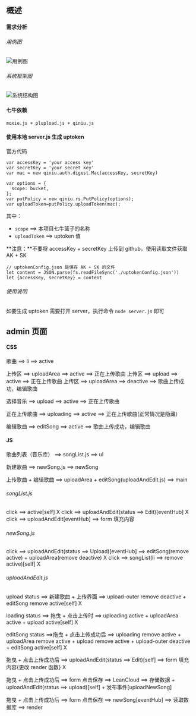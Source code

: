 ## 概述

#### 需求分析

###### 用例图

![用例图](http://upload-images.jianshu.io/upload_images/9617841-df77aaf849b7e8ee.png?imageMogr2/auto-orient/strip%7CimageView2/2/w/1240)

###### 系统框架图

![系统结构图](http://upload-images.jianshu.io/upload_images/9617841-d37e8f2a64b5b6bf.png?imageMogr2/auto-orient/strip%7CimageView2/2/w/1240)

#### 七牛依赖
```
moxie.js + plupload.js + qiniu.js
```

#### 使用本地 server.js 生成 uptoken
官方代码
```
var accessKey = 'your access key'
var secretKey = 'your secret key'
var mac = new qiniu.auth.digest.Mac(accessKey, secretKey)

var options = {
  scope: bucket,
};
var putPolicy = new qiniu.rs.PutPolicy(options);
var uploadToken=putPolicy.uploadToken(mac);
```
其中：
- ` scope ` ==> 本项目七牛篮子的名称
- ` uploadToken ` ==> uptoken 值

**注意：**不要将 accessKey + secretKey 上传到 github，使用读取文件获取 AK + SK
```
// uptokenConfig.json 是保存 AK + SK 的文件
let content = JSON.parse(fs.readFileSync('./uptokenConfig.json')) 
let {accessKey, secretKey} = content
```

###### 使用说明
如要生成 uptoken 需要打开 server，执行命令 ` node server.js ` 即可

## admin 页面

#### CSS

歌曲 ==> li ==> active


上传区 ==> uploadArea ==> active ==> 正在上传歌曲
上传区 ==> upload ==> active ==> 正在上传歌曲
上传区 ==> uploadArea ==> deactive ==> 歌曲上传成功，编辑歌曲

选择音乐 ==> upload ==> active ==> 正在上传歌曲

正在上传歌曲 ==> uploading ==> active ==> 正在上传歌曲(正常情况是隐藏)

编辑歌曲 ==> editSong ==> active ==> 歌曲上传成功，编辑歌曲

#### JS

歌曲列表（音乐库） ==> songList.js ==> ul

新建歌曲 ==> newSong.js ==> newSong

上传歌曲 + 编辑歌曲 ==> uploadArea + editSong(uploadAndEdit.js) ==> main

###### songList.js

click ==> active[self] X
click ==> uploadAndEdit(status ==> Edit)[eventHub] X
click ==> uploadAndEdit[eventHub] ==> form 填充内容 

###### newSong.js

click ==> uploadAndEdit(status ==> Upload)[eventHub] ==> editSong(remove active) + uploadArea(remove deactive) X
click ==> songList(li ==> remove active)[self] X

###### uploadAndEdit.js

upload status ==> 新建歌曲 + 上传界面 ==> upload-outer remove deactive + editSong remove active[self] X

loading status ==> 拖曳 + 点击上传时 ==> uploading active + uploadArea active + upload active[self] X

editSong status ==>拖曳 + 点击上传成功后 ==> uploading remove active + uploadArea remove active + upload remove active + upload-outer deactive + editSong active[self] X



拖曳 + 点击上传成功后 ==> uploadAndEdit(status ==> Edit)[self] ==> form 填充内容{更改 render 函数} X


拖曳 + 点击上传成功后 ==> form 点击保存 ==> LeanCloud ==> 存储数据 + uploadAndEdit(status ==> upload)[self] + 发布事件[uploadNewSong]


拖曳 + 点击上传成功后 ==> form 点击保存 ==> newSong[eventHub] ==> 读取数据库 ==> render




